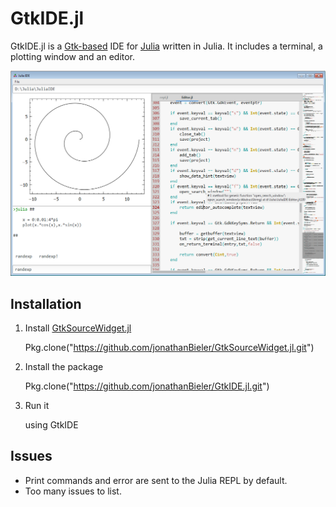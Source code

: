 # GtkIDE.jl
GtkIDE.jl is a [Gtk-based](https://github.com/JuliaLang/Gtk.jl) IDE for [Julia](https://github.com/JuliaLang/julia) written in Julia. It includes a terminal, a plotting window and an editor.

![screenshot](data/GtkIDE.png)

## Installation


1. Install [GtkSourceWidget.jl](https://github.com/jonathanBieler/GtkSourceWidget.jl)

    Pkg.clone("https://github.com/jonathanBieler/GtkSourceWidget.jl.git")
    
2. Install the package

    Pkg.clone("https://github.com/jonathanBieler/GtkIDE.jl.git")
    
3. Run it

    using GtkIDE

## Issues

- Print commands and error are sent to the Julia REPL by default.
- Too many issues to list.
